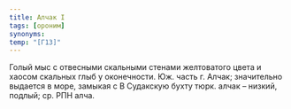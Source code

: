 ```yaml
---
title: Алчак I
tags: [ороним]
synonyms:
temp: "[Г13]"
---
```


Голый мыс с отвесными скальными стенами желтоватого цвета и хаосом скальных глыб
у оконечности. Юж. часть г. Алчак; значительно выдается в море, замыкая с В
Судакскую бухту тюрк. алчак – низкий, подлый; ср. РПН алча.
